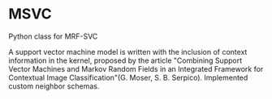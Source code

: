 # MSVC
Python class for MRF-SVC

A support vector machine model is written with the inclusion of context information in the kernel, proposed by the article 
"Combining Support Vector Machines and Markov Random Fields in an Integrated Framework for Contextual Image Classification"(G. Moser, S. B. Serpico). 
Implemented custom neighbor schemas.
